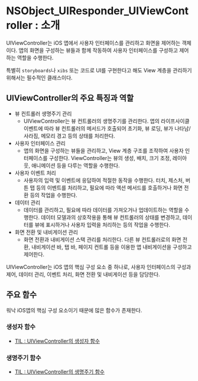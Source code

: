 # NSObject_UIResponder_UIViewController : 소개

UIViewController는 iOS 앱에서 사용자 인터페이스를 관리하고 화면을 제어하는 객체이다. 앱의 화면을 구성하는 뷰들과 함께 작동하여 사용자 인터페이스를 구성하고 제어하는 역할을 수행한다.

특별히 `storyboards`나 `xibs` 또는 코드로 UI를 구현한다고 해도 View 계층을 관리하기 위해서는 필수적인 클래스이다.

## UIViewController의 주요 특징과 역할

- 뷰 컨트롤러 생명주기 관리
    - UIViewController는 뷰 컨트롤러의 생명주기를 관리한다. 앱의 라이프사이클 이벤트에 따라 뷰 컨트롤러의 메서드가 호출되어 초기화, 뷰 로딩, 뷰가 나타남/사라짐, 메모리 경고 등의 상태를 처리한다.
- 사용자 인터페이스 관리
    - 앱의 화면을 구성하는 뷰들을 관리하고, View 계층 구조를 조작하여 사용자 인터페이스를 구성한다. ViewController는 뷰의 생성, 배치, 크기 조정, 레이아웃, 애니메이션 등을 다루는 역할을 수행한다.
- 사용자 이벤트 처리
    - 사용자의 입력 및 이벤트에 응답하여 적절한 동작을 수행한다. 터치, 제스처, 버튼 탭 등의 이벤트를 처리하고, 필요에 따라 액션 메서드를 호출하거나 화면 전환 등의 작업을 수행한다.
- 데이터 관리
    - 데이터를 관리하고, 필요에 따라 데이터를 가져오거나 업데이트하는 역할을 수행한다. 데이터 모델과의 상호작용을 통해 뷰 컨트롤러의 상태를 변경하고, 데이터를 뷰에 표시하거나 사용자 입력을 처리하는 등의 작업을 수행한다.
- 화면 전환 및 내비게이션 관리
    - 화면 전환과 내비게이션 스택 관리를 처리한다. 다른 뷰 컨트롤러로의 화면 전환, 내비게이션 바, 탭 바, 페이지 컨트롤 등을 이용한 앱 내비게이션을 구성하고 제어한다.
    
UIViewController는 iOS 앱의 핵심 구성 요소 중 하나로, 사용자 인터페이스의 구성과 제어, 데이터 관리, 이벤트 처리, 화면 전환 및 내비게이션 등을 담당한다.


## 주요 함수
워낙 iOS앱의 핵심 구성 요소이기 때문에 많은 함수가 존재한다.

### 생성자 함수
- [TIL : UIViewController의 생성자 함수](https://github.com/isGeekCode/TIL/blob/main/Mobile-IOS/NSObject_UIResponder_UIViewController_a_howToMake.md)



### 생명주기 함수
- [TIL : UIViewController의 생명주기 함수](https://github.com/isGeekCode/TIL/blob/main/Mobile-IOS/NSObject_UIResponder_UIViewController_lifeCycle.md)


